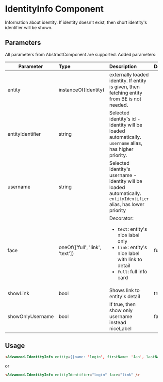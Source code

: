 # IdentityInfo Component

Information about identity. If identity doesn't exist, then short identity's identifier will be shown.

## Parameters

All parameters from AbstractComponent are supported. Added parameters:

| Parameter | Type | Description | Default  |
| --- | :--- | :--- | :--- |
| entity | instanceOf(Identity)  |  externally loaded identity. If entity is given, then fetching entity from BE is not needed.  |  |
| entityIdentifier | string  |  Selected identity's id - identity will be loaded automatically. `username` alias, has higher priority.  |  |
| username | string  |  Selected identity's username - identity will be loaded automatically. `entityIdentifier` alias, has lower priority  |  |
| face | oneOf(['full', 'link', 'text'])  |  Decorator: <ul><li>`text`: entity's nice label only</li><li>`link`: entity's nice label with link to detail</li><li>`full`: full info card</li></ul>  |  full |
| showLink | bool | Shows link to entity's detail | true |
| showOnlyUsername | bool | If true, then show only username instead niceLabel | false |


## Usage

```html
<Advanced.IdentityInfo entity={{name: 'login', firstName: 'Jan', lastName: 'Novák'}}/>
```

or

```html
<Advanced.IdentityInfo entityIdentifier="login" face="link" />
```

